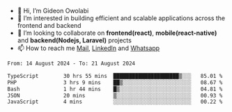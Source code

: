 - 👋 Hi, I’m Gideon Owolabi
- 👀 I’m interested in building efficient and scalable applications across the frontend and backend
- 💞️ I’m looking to collaborate on <b>frontend(react)</b>, <b>mobile(react-native)</b> and <b>backend(Nodejs, Laravel)</b> projects
- 📫 How to reach me <a href="mailto:gideoniyin2021@gmail.com">Mail</a>, <a href="https://www.linkedin.com/in/gideon-owolabi-9b667a232/">LinkedIn</a> and <a href="https://wa.me/2348055377085">Whatsapp</a>

<!---
gude1/gude1 is a ✨ special ✨ repository because its `README.md` (this file) appears on your GitHub profile.
You can click the Preview link to take a look at your changes.
--->

<!--START_SECTION:waka-->

```txt
From: 14 August 2024 - To: 21 August 2024

TypeScript        30 hrs 55 mins  █████████████████████▒░░░   85.01 %
PHP               3 hrs 9 mins    ██▒░░░░░░░░░░░░░░░░░░░░░░   08.67 %
Bash              1 hr 44 mins    █▒░░░░░░░░░░░░░░░░░░░░░░░   04.81 %
JSON              20 mins         ▒░░░░░░░░░░░░░░░░░░░░░░░░   00.93 %
JavaScript        4 mins          ░░░░░░░░░░░░░░░░░░░░░░░░░   00.22 %
```

<!--END_SECTION:waka-->
